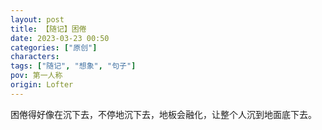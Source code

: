```yaml
---
layout: post
title: 【随记】困倦
date: 2023-03-23 00:50
categories: ["原创"]
characters: 
tags: ["随记", "想象", "句子"]
pov: 第一人称
origin: Lofter
---
```


困倦得好像在沉下去，不停地沉下去，地板会融化，让整个人沉到地面底下去。
